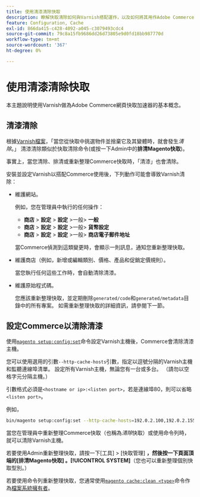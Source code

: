 ```yaml
---
title: 使用清漆清除快取
description: 瞭解快取清除如何與Varnish搭配運作，以及如何將其用作Adobe Commerce應用程式的網頁快取加速器。
feature: Configuration, Cache
exl-id: 866da415-c428-4092-a045-c3079493cdc4
source-git-commit: 79c8a15fb9686dd26d73805e9d0fd18bb987770d
workflow-type: tm+mt
source-wordcount: '367'
ht-degree: 0%

---
```


# 使用清漆清除快取

本主題說明使用Varnish做為Adobe Commerce網頁快取加速器的基本概念。

## 清漆清除

根據[Varnish檔案](https://www.varnish-cache.org/docs/trunk/users-guide/purging.html)，「當您從快取中挑選物件並捨棄它及其變體時，就會發生&#x200B;*清除*。」 清漆清除類似於快取清除命令(或按一下Admin中的&#x200B;**排清Magento快取**)。

事實上，當您清除、排清或重新整理Commerce快取時，「清漆」也會清除。

安裝並設定Varnish以搭配Commerce使用後，下列動作可能會導致Varnish清除：

- 維護網站。

  例如，您在管理員中執行的任何操作：

   - **商店** > **設定** > **設定** >一般> **一般**
   - **商店** > **設定** > **設定** >一般> **貨幣設定**
   - **商店** > **設定** > **設定** >一般> **商店電子郵件地址**

  當Commerce偵測到這類變更時，會顯示一則訊息，通知您重新整理快取。

- 維護商店（例如，新增或編輯類別、價格、產品和促銷定價規則）。

  當您執行任何這些工作時，會自動清除清漆。

- 維護原始程式碼。

  您應該重新整理快取，並定期刪除`generated/code`和`generated/metadata`目錄中的所有專案。 如需重新整理快取的詳細資訊，請參閱下一節。

## 設定Commerce以清除清漆

使用[`magento setup:config:set`](https://experienceleague.adobe.com/en/docs/commerce-operations/tools/cli-reference/commerce-on-premises#setupconfigset)命令設定Varnish主機後，Commerce會清除清漆主機。

您可以使用選用的引數`--http-cache-hosts`引數，指定以逗號分隔的Varnish主機和監聽連線埠清單。 設定所有Varnish主機，無論您有一台或多台。 （請勿以空格字元分隔主機。）

引數格式必須是`<hostname or ip>:<listen port>`，若是連線埠80，則可以省略`<listen port>`。

例如，

```bash
bin/magento setup:config:set --http-cache-hosts=192.0.2.100,192.0.2.155:6081
```

當您在管理員中重新整理Commerce快取（也稱為&#x200B;*清除*&#x200B;快取）或使用命令列時，就可以清除Varnish主機。

若要使用Admin重新整理快取，請按一下[工具] > [快取管理] ****，然後按一下頁面頂端的[排清Magento快取] **。**[!UICONTROL SYSTEM]****（您也可以重新整理個別快取型別。）

若要使用命令列重新整理快取，您通常使用[`magento cache:clean <type>`](../cli/manage-cache.md#clean-and-flush-cache-types)命令作為[檔案系統擁有者](../../installation/prerequisites/file-system/overview.md)。
